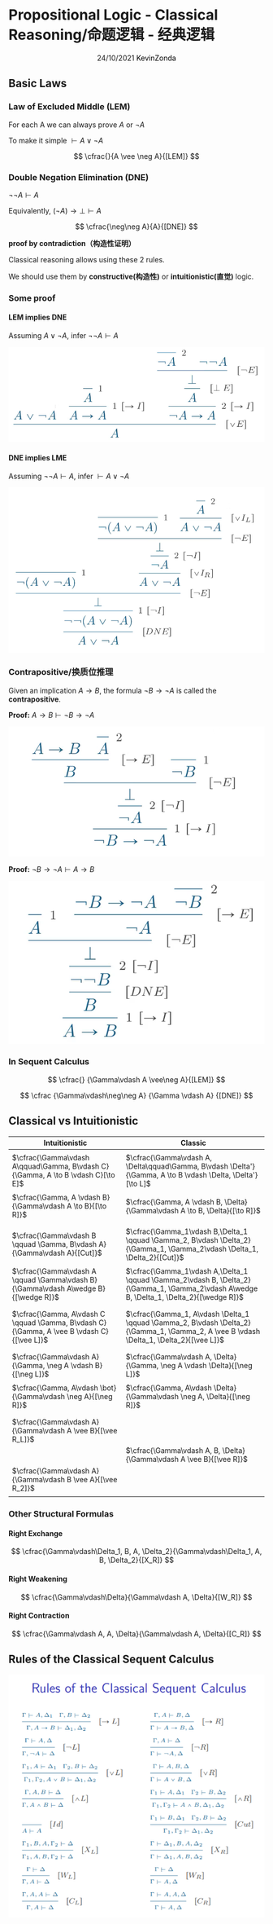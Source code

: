 # Propositional Logic - Classical Reasoning/命题逻辑 - 经典逻辑

<center>
<span>24/10/2021</span>
<a style="text-decoration:none; color: black;" href="https://github.com/KevinZonda">KevinZonda</a>
</center>

## Basic Laws

### Law of Excluded Middle (LEM)

For each A we can always prove $A$ or $\neg A$

To make it simple $\vdash A \vee \neg A$

$$
\cfrac{}{A \vee \neg A}{[LEM]}
$$

### Double Negation Elimination (DNE)

$\neg \neg A \vdash A$

Equivalently, $(\neg A)\to \bot \vdash A$

$$
\cfrac{\neg\neg A}{A}{[DNE]}
$$

**proof by contradiction（构造性证明）** 

Classical reasoning allows using these 2 rules.

We should use them by **constructive(构造性)** or **intuitionistic(直觉)** logic.

### Some proof

#### LEM implies DNE

Assuming $A\vee \neg A$, infer $\neg\neg A \vdash A$

![](img/wk4-0.png)

<!--$$
\cfrac{A \vee\neg A
          \qquad
          \cfrac
              {\cfrac{}{A}{1}}
              {A \to A}
              {\ 1\ [\to I]}
          \qquad
          \cfrac
              {
                  \cfrac
                  {
                      \cfrac
                      {
                          \cfrac
                          {}
                          {\neg A}
                          {\ 2}
                          \qquad
                          \neg\neg A
                      }
                      {\bot}
                      {[\neg E]}
                  }
                  {A}
                  {\ 2 \ [\bot E]}
              }
              {\neg A\to A}
              {\ 2 \ [\to I]}
      }
      {A}
      {[\vee E]}
$$-->

#### DNE implies LME

Assuming $\neg\neg A \vdash A$, infer $\vdash A\vee \neg A$

![](img/wk4-1.png)

<!--$$
\cfrac
{
    \cfrac
    {
        \cfrac
        {
            \cfrac {}
            {
                \neg (A \vee \neg A)
            }{1}
            \qquad
            \cfrac
            {
                \cfrac
                {
                    \cfrac
                    {
                        \cfrac
                        {}
                        {\neg(A \vee \neg A)}
                        {1}
                        \qquad
                        \cfrac
                        {
                            \cfrac {}
                            {A}{2}
                        }
                        {A \vee \neg A}
                        {[\vee I_L]}
                    }
                    {\bot}
                    {[\neg E]}
                }
                {\neg A}
                {\ 2\ [\neg I]}
            }
            {A \vee \neg A}
            {\ [\vee I]}
        }
        {\bot}
        {[\neg E]}
    }
    {\neg\neg(A \vee \neg A)}
    {\ 1\ [\neg I]}
}
{A\vee \neg A}
{[DNE]}
$$-->

### Contrapositive/换质位推理

Given an implication $A \to B$, the formula $\neg B \to\neg A$ is called the **contrapositive**.

**Proof:** $A\to B \vdash \neg B \to \neg A$

![](img/wk4-2.png)

**Proof:** $\neg B \to \neg A \vdash A\to B$

![](img/wk4-3.png)

### In Sequent Calculus

$$
\cfrac{}
{\Gamma\vdash A \vee\neg A}{[LEM]}
$$

$$
\cfrac
{\Gamma\vdash\neg\neg A}
{\Gamma \vdash A}
{[DNE]}
$$

## Classical vs Intuitionistic 



| **Intuitionistic**                                                                        | **Classic**                                                                                                                               |
| ----------------------------------------------------------------------------------------- | ----------------------------------------------------------------------------------------------------------------------------------------- |
|                                                                                           |                                                                                                                                           |
| $\cfrac{\Gamma\vdash A\qquad\Gamma, B\vdash C}{\Gamma, A \to B \vdash C}[\to E]$          | $\cfrac{\Gamma\vdash A, \Delta\qquad\Gamma, B\vdash \Delta'}{\Gamma, A \to B \vdash \Delta, \Delta'}[\to L]$                              |
|                                                                                           |                                                                                                                                           |
| $\cfrac{\Gamma, A \vdash B}{\Gamma\vdash A \to B}{[\to R]}$                               | $\cfrac{\Gamma, A \vdash B, \Delta}{\Gamma\vdash A \to B, \Delta}{[\to R]}$                                                               |
|                                                                                           |                                                                                                                                           |
|                                                                                           |                                                                                                                                           |
| $\cfrac{\Gamma\vdash B \qquad \Gamma, B\vdash A}{\Gamma\vdash A}{[Cut]}$                  | $\cfrac{\Gamma_1\vdash B,\Delta_1 \qquad \Gamma_2, B\vdash \Delta_2}{\Gamma_1, \Gamma_2\vdash \Delta_1, \Delta_2}{[Cut]}$                 |
|                                                                                           |                                                                                                                                           |
| $\cfrac{\Gamma\vdash A \qquad \Gamma\vdash B}{\Gamma\vdash A\wedge B}{[\wedge R]}$        | $\cfrac{\Gamma_1\vdash A,\Delta_1 \qquad \Gamma_2\vdash B, \Delta_2}{\Gamma_1, \Gamma_2\vdash A\wedge B, \Delta_1, \Delta_2}{[\wedge R]}$ |
|                                                                                           |                                                                                                                                           |
|                                                                                           |                                                                                                                                           |
| $\cfrac{\Gamma, A\vdash C \qquad \Gamma, B\vdash C}{\Gamma, A \vee B \vdash C}{[\vee L]}$ | $\cfrac{\Gamma_1, A\vdash \Delta_1 \qquad \Gamma_2, B\vdash \Delta_2}{\Gamma_1, \Gamma_2, A \vee B \vdash \Delta_1, \Delta_2}{[\vee L]}$  |
|                                                                                           |                                                                                                                                           |
|                                                                                           |                                                                                                                                           |
| $\cfrac{\Gamma\vdash A}{\Gamma, \neg A \vdash B}{[\neg L]}$                               | $\cfrac{\Gamma\vdash A, \Delta}{\Gamma, \neg A \vdash \Delta}{[\neg L]}$                                                                  |
|                                                                                           |                                                                                                                                           |
| $\cfrac{\Gamma, A\vdash \bot}{\Gamma\vdash \neg A}{[\neg R]}$                             | $\cfrac{\Gamma, A\vdash \Delta}{\Gamma\vdash \neg A, \Delta}{[\neg R]}$                                                                   |
|                                                                                           |                                                                                                                                           |
|                                                                                           |                                                                                                                                           |
| $\cfrac{\Gamma\vdash A}{\Gamma\vdash A \vee B}{[\vee R_L]}$                               |                                                                                                                                           |
|                                                                                           | $\cfrac{\Gamma\vdash A, B, \Delta}{\Gamma\vdash A \vee B}{[\vee R]}$                                                                      |
| $\cfrac{\Gamma\vdash A}{\Gamma\vdash B \vee A}{[\vee R_2]}$                               |                                                                                                                                           |
|                                                                                           |                                                                                                                                           |

### Other Structural Formulas

#### Right Exchange

$$
\cfrac{\Gamma\vdash\Delta_1, B, A, \Delta_2}{\Gamma\vdash\Delta_1, A, B, \Delta_2}{[X_R]}
$$

#### Right Weakening

$$
\cfrac{\Gamma\vdash\Delta}{\Gamma\vdash A, \Delta}{[W_R]}
$$

#### Right Contraction

$$
\cfrac{\Gamma\vdash A, A, \Delta}{\Gamma\vdash A, \Delta}{[C_R]}
$$

## Rules of the Classical Sequent Calculus

![](img\wk4-4.png)

